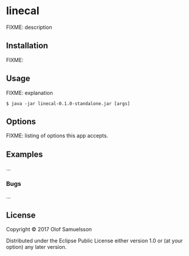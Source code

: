 # linecal

FIXME: description

## Installation

FIXME: 

## Usage

FIXME: explanation

    $ java -jar linecal-0.1.0-standalone.jar [args]

## Options

FIXME: listing of options this app accepts.

## Examples

...

### Bugs

...

## License

Copyright © 2017 Olof Samuelsson

Distributed under the Eclipse Public License either version 1.0 or (at
your option) any later version.
